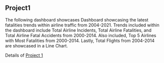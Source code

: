## Project1

The following dashboard showcases Dashboard showcasing the latest fatalities trends within airline traffic from 2004-2021. Trends included within the dashboard include Total Airline Incidents, Total Airline Fatalities, and Total Airline Fatal Accidents from 2000-2014. Also included, Top 5 Airlines with Most Fatalities from 2000-2014. Lastly, Total Flights from 2004-2014 are showcased in a Line Chart.

Details of [Project 1](https://github.com/rohvalder/Project-Portfolio/tree/gh-pages/Project%201)
